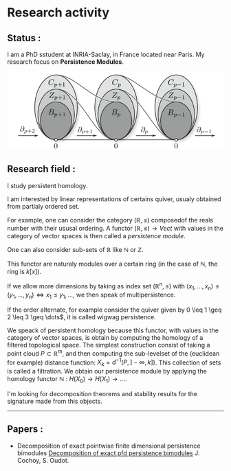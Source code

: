 Research activity
=================

Status :
--------

I am a PhD sstudent at INRIA-Saclay, in France located near Paris.
My research focus on __Persistence Modules__.

![](chain_complexes.png)

Research field :
----------------

I study persistent homology.

I am interested by linear representations of certains quiver, usualy obtained from partialy ordered set.

For example, one can consider the category $(\mathbb{R}, \leq)$ composedof the
reals number with their ususal ordering.
A functor $(\mathbb{R}, \leq) \rightarrow Vect$ with values
in the category of vector spaces is then called a _persistence module_.

One can also consider sub-sets of $\mathbb{R}$ like $\mathbb{N}$ or $\mathbb{Z}$.

This functor are naturaly modules over a certain ring (in the case of $\mathbb{N}$, the ring is $k[x]$).

If we allow more dimensions by taking as index set
$(\mathbb{R}^n, \leq)$ with $(x_1, \dots, x_n) \leq (y_1, \dots, y_n) \Leftrightarrow x_1 \leq y_1, \dots$, we then speak of multipersistence.

If the order alternate, for example consider the quiver given by 0 \leq 1 \geq 2 \leq 3 \geq \dots$, it is called wigwag persistence.

We speack of persistent homology because this functor, with values in the category of vector spaces, is obtain by computing the homology of a filtered topological space.
The simplest construction consist of taking a point cloud $P \subset \mathbb{R}^m$,
and then computing the sub-levelset of the (euclidean for example) distance function: $X_k = d^{-1}(P, ]-\infty, k])$. This collection of sets is called a filtration.
We obtain our persistence module by applying the homology functor $\mathbb{N}$ : $H(X_0) \rightarrow H(X_1) \rightarrow \dots$.

I'm looking for decomposition theorems and stability results for the signature made from this objects.

--------------------------------------------------


Papers :
----------

* Decomposition of exact pointwise finite dimensional persistence bimodules [Decomposition of exact pfd persistence bimodules](https://arxiv.org/abs/1605.09726) J. Cochoy, S. Oudot.

